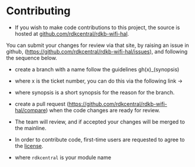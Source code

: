 # Contributing

- If you wish to make code contributions to this project, the source is hosted at [github.com/rdkcentral/rdkb-wifi-hal](https://github.com/rdkcentral/rdkb-wifi-hal).

You can submit your changes for review via that site, by raising an issue in github, (https://github.com/rdkcentral/rdkb-wifi-hal/issues), and following the sequence below.

- create a branch with a name follow the guidelines gh(x)_(synopsis)
- where x is the ticket number, you can do this via the following link -> 
- where synopsis is a short synopsis for the reason for the branch.
- create a pull request (https://github.com/rdkcentral/rdkb-wifi-hal/compare) when the code changes are ready for review.
- The team will review, and if accepted your changes will be merged to the mainline.

- In order to contribute code, first-time users are requested to agree to the [license](https://wiki.rdkcentral.com/signup.action).

- where `rdkcentral` is your module name
